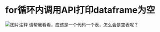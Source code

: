 # for循环内调用API打印dataframe为空

![图片注释](http://storage-uqer.datayes.com/5b0bbe9b641808011b6148a3/faffde18-8026-11e8-ab7f-0242ac140002)
请帮我看看，应该是一个代码一个表，怎么会是空表呢？